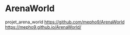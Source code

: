 # ArenaWorld
projet_arena_world
https://github.com/mepho9/ArenaWorld
https://mepho9.github.io/ArenaWorld/